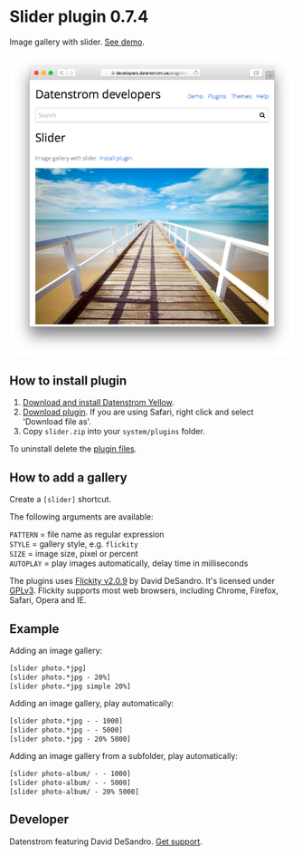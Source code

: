 Slider plugin 0.7.4
===================
Image gallery with slider. [See demo](https://developers.datenstrom.se/plugins/slider).

<p align="center"><img src="slider-screenshot.png?raw=true" alt="Screenshot"></p>

## How to install plugin

1. [Download and install Datenstrom Yellow](https://github.com/datenstrom/yellow/).
2. [Download plugin](https://github.com/datenstrom/yellow-plugins/raw/master/zip/slider.zip). If you are using Safari, right click and select 'Download file as'.
3. Copy `slider.zip` into your `system/plugins` folder.

To uninstall delete the [plugin files](update.ini).

## How to add a gallery

Create a `[slider]` shortcut.

The following arguments are available:
  
`PATTERN` = file name as regular expression  
`STYLE` = gallery style, e.g. `flickity`  
`SIZE` = image size, pixel or percent  
`AUTOPLAY` = play images automatically, delay time in milliseconds

The plugins uses [Flickity v2.0.9](http://flickity.metafizzy.co) by David DeSandro. It's licensed under [GPLv3](https://opensource.org/licenses/GPL-3.0). Flickity supports most web browsers, including Chrome, Firefox, Safari, Opera and IE.

## Example

Adding an image gallery:

    [slider photo.*jpg]
    [slider photo.*jpg - 20%]
    [slider photo.*jpg simple 20%]

Adding an image gallery, play automatically:

    [slider photo.*jpg - - 1000]
    [slider photo.*jpg - - 5000]
    [slider photo.*jpg - 20% 5000]

Adding an image gallery from a subfolder, play automatically:

    [slider photo-album/ - - 1000]
    [slider photo-album/ - - 5000]
    [slider photo-album/ - 20% 5000]

## Developer

Datenstrom featuring David DeSandro. [Get support](https://developers.datenstrom.se/help/support).
